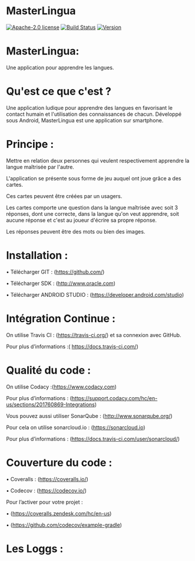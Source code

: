 # MasterLingua
[![Apache-2.0 license](https://img.shields.io/github/license/pascalpoizat/veca-haskell.svg)](LICENSE)
[![Build Status](https://travis-ci.com/AmelieALLIN/MasterLingua.svg?branch=master)](https://travis-ci.com/AmelieALLIN/MasterLingua)
[![Version](https://img.shields.io/github/tag/AmelieALLIN/MasterLingua.svg?label=version&style=flat-square)](build.gradle)<br/>

# MasterLingua: 
Une application pour apprendre les langues.

# Qu'est ce que c'est ?
Une application ludique pour apprendre des langues en favorisant le contact humain et l'utilisation des connaissances de chacun. Développé sous Android, MasterLingua est une application sur smartphone.

# Principe :

Mettre en relation deux personnes qui veulent respectivement apprendre la langue maîtrisée par l'autre.

L'application se présente sous forme de jeu auquel ont joue grâce a des cartes.

Ces cartes peuvent être créées par un usagers.

Les cartes comporte une question dans la langue maîtrisée avec soit 3 réponses, dont une correcte, dans la langue qu'on veut apprendre, soit aucune réponse et c'est au joueur d'écrire sa propre réponse.

Les réponses peuvent être des mots ou bien des images.

# Installation :

•	Télécharger GIT : (https://github.com/)

•	Télécharger SDK :  (http://www.oracle.com)

•	Télécharger ANDROID  STUDIO : (https://developer.android.com/studio)

# Intégration Continue :
On utilise Travis CI : (https://travis-ci.org/) et sa connexion avec GitHub.

Pour plus d’informations :( https://docs.travis-ci.com/)
# Qualité du code :

 On utilise  Codacy :(https://www.codacy.com)
 
 Pour plus d’informations : (https://support.codacy.com/hc/en-us/sections/201760869-Integrations)
 
 Vous pouvez aussi utiliser SonarQube : (http://www.sonarqube.org/)
 
 Pour cela on utilise sonarcloud.io : (https://sonarcloud.io)
 
 Pour plus d’informations : (https://docs.travis-ci.com/user/sonarcloud/)
 
# Couverture du code :

•	Coveralls  : (https://coveralls.io/)

•	Codecov : (https://codecov.io/)

Pour l’activer pour votre projet :

•	(https://coveralls.zendesk.com/hc/en-us)

•	(https://github.com/codecov/example-gradle)

# Les Loggs :
